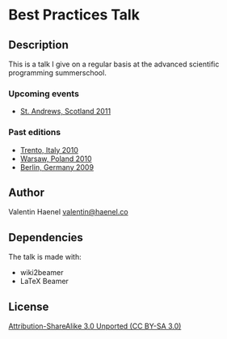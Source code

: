 # Best Practices Talk

## Description

This is a talk I give on a regular basis at the advanced scientific programming
summerschool.

### Upcoming events

* [St. Andrews, Scotland 2011](https://python.g-node.org/wiki/)

### Past editions

* [Trento, Italy 2010](https://python.g-node.org/python-autumnschool-2010/)
* [Warsaw, Poland 2010](http://escher.fuw.edu.pl/pythonschool/)
* [Berlin, Germany 2009](http://portal.g-node.org/python-summerschool-2009/)

## Author

Valentin Haenel <valentin@haenel.co>

## Dependencies

The talk is made with:

* wiki2beamer
* LaTeX Beamer

## License

[Attribution-ShareAlike 3.0 Unported  (CC BY-SA 3.0) ](http://creativecommons.org/licenses/by-sa/3.0/)
